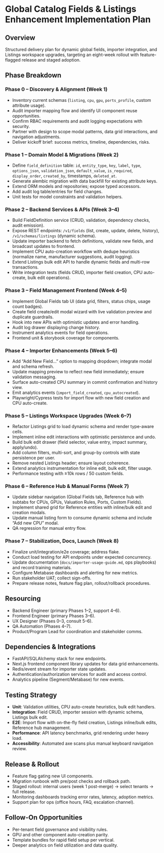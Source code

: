 # Global Catalog Fields & Listings Enhancement Implementation Plan

## Overview
Structured delivery plan for dynamic global fields, importer integration, and Listings workspace upgrades, targeting an eight-week rollout with feature-flagged release and staged adoption.

## Phase Breakdown

### Phase 0 – Discovery & Alignment (Week 1)
- Inventory current schemas (`listing`, `cpu`, `gpu`, `ports_profile`, custom attribute usage).
- Audit importer mapping flow and identify UI component reuse opportunities.
- Confirm RBAC requirements and audit logging expectations with security.
- Partner with design to scope modal patterns, data grid interactions, and navigation adjustments.
- Deliver kickoff brief: success metrics, timeline, dependencies, risks.

### Phase 1 – Domain Model & Migrations (Week 2)
- Define `field_definition` table: `id`, `entity_type`, `key`, `label`, `type`, `options_json`, `validation_json`, `default_value`, `is_required`, `display_order`, `created_by`, timestamps, `deleted_at`.
- Generate alembic migration with data backfill for existing attribute keys.
- Extend ORM models and repositories; expose typed accessors.
- Add audit log table/entries for field changes.
- Unit tests for model constraints and validation helpers.

### Phase 2 – Backend Services & APIs (Week 3–4)
- Build FieldDefinition service (CRUD, validation, dependency checks, audit emission).
- Expose REST endpoints: `/v1/fields` (list, create, update, delete, history), `/v1/schemas/listings` (dynamic schema).
- Update importer backend to fetch definitions, validate new fields, and broadcast updates to frontend.
- Implement CPU auto-creation workflow with dedupe heuristics (normalize name, manufacturer suggestions, audit logging).
- Extend Listings bulk edit API to handle dynamic fields and multi-row transactions.
- Write integration tests (fields CRUD, importer field creation, CPU auto-create, bulk edit operations).

### Phase 3 – Field Management Frontend (Week 4–5)
- Implement Global Fields tab UI (data grid, filters, status chips, usage count badges).
- Create field create/edit modal wizard with live validation preview and duplicate guardrails.
- Hook into new APIs with optimistic updates and error handling.
- Audit log drawer displaying change history.
- Instrument analytics events for field operations.
- Frontend unit & storybook coverage for components.

### Phase 4 – Importer Enhancements (Week 5–6)
- Add “Add New Field…” option to mapping dropdown; integrate modal and schema refresh.
- Update mapping preview to reflect new field immediately; ensure validation messaging.
- Surface auto-created CPU summary in commit confirmation and history view.
- Emit analytics events (`import_field_created`, `cpu_autocreated`).
- Playwright/Cypress tests for import flow with new field creation and CPU auto-create.

### Phase 5 – Listings Workspace Upgrades (Week 6–7)
- Refactor Listings grid to load dynamic schema and render type-aware cells.
- Implement inline edit interactions with optimistic persistence and undo.
- Build bulk edit drawer (field selector, value entry, impact summary, apply/undo).
- Add column filters, multi-sort, and group-by controls with state persistence per user.
- Remove nested Listings header; ensure layout coherence.
- Extend analytics instrumentation for inline edit, bulk edit, filter usage.
- Performance testing with ≥10k rows / 50 custom fields.

### Phase 6 – Reference Hub & Manual Forms (Week 7)
- Update sidebar navigation (Global Fields tab, Reference hub with subtabs for CPUs, GPUs, Valuation Rules, Ports, Custom Fields).
- Implement shared grid for Reference entities with inline/bulk edit and creation modals.
- Update manual listing form to consume dynamic schema and include “Add new CPU” modal.
- QA regression for manual entry flow.

### Phase 7 – Stabilization, Docs, Launch (Week 8)
- Finalize unit/integration/e2e coverage; address flake.
- Conduct load testing for API endpoints under expected concurrency.
- Update documentation (`docs/importer-usage-guide.md`, ops playbooks) and record training materials.
- Configure Metabase dashboards and alerting for new metrics.
- Run stakeholder UAT; collect sign-offs.
- Prepare release notes, feature flag plan, rollout/rollback procedures.

## Resourcing
- Backend Engineer (primary Phases 1–2, support 4–6).
- Frontend Engineer (primary Phases 3–6).
- UX Designer (Phases 0–3, consult 5–6).
- QA Automation (Phases 4–7).
- Product/Program Lead for coordination and stakeholder comms.

## Dependencies & Integrations
- FastAPI/SQLAlchemy stack for new endpoints.
- Next.js frontend component library updates for data grid enhancements.
- Redis/event stream for importer state updates.
- Authentication/authorization services for audit and access control.
- Analytics pipeline (Segment/Metabase) for new events.

## Testing Strategy
- **Unit**: Validation utilities, CPU auto-create heuristics, bulk edit handlers.
- **Integration**: Field CRUD, importer session with dynamic schema, Listings bulk edit.
- **E2E**: Import flow with on-the-fly field creation, Listings inline/bulk edits, Reference hub management.
- **Performance**: API latency benchmarks, grid rendering under heavy load.
- **Accessibility**: Automated axe scans plus manual keyboard navigation review.

## Release & Rollout
- Feature flag gating new UI components.
- Migration runbook with pre/post checks and rollback path.
- Staged rollout: internal users (week 1 post-merge) → select tenants → full release.
- Monitoring dashboards tracking error rates, latency, adoption metrics.
- Support plan for ops (office hours, FAQ, escalation channel).

## Follow-On Opportunities
- Per-tenant field governance and visibility rules.
- GPU and other component auto-creation parity.
- Template bundles for rapid field setup per vertical.
- Deeper analytics on field utilization and data quality.
